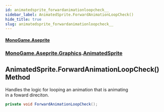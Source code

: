 ```yaml
---
id: animatedsprite_forwardanimationloopcheck__
sidebar_label: AnimatedSprite.ForwardAnimationLoopCheck()
hide_title: true
slug: animatedsprite_forwardanimationloopcheck__
---
```

#### [MonoGame.Aseprite](index 'index')
### [MonoGame.Aseprite.Graphics](monogame_aseprite_graphics 'MonoGame.Aseprite.Graphics').[AnimatedSprite](animatedsprite 'MonoGame.Aseprite.Graphics.AnimatedSprite')
## AnimatedSprite.ForwardAnimationLoopCheck() Method
Handles the logic for looping an animation that is animating  
in a foward direciton.  
```csharp
private void ForwardAnimationLoopCheck();
```
